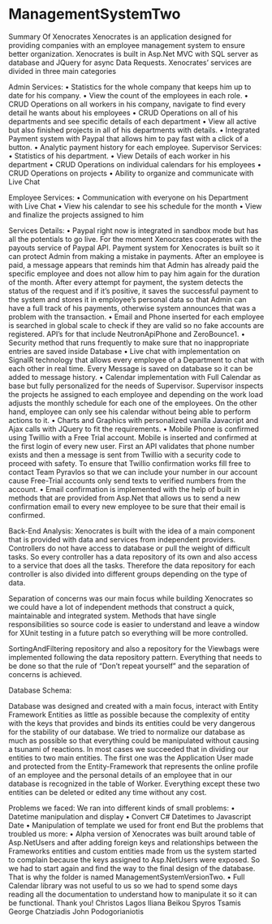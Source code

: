 # ManagementSystemTwo
Summary Of Xenocrates
Xenocrates is an application designed for providing companies with an employee management system to ensure better organization. Xenocrates is built in Asp.Net MVC with SQL server as database and JQuery for async Data Requests.
Xenocrates’ services are divided in three main categories

Admin Services:
•	Statistics for the whole company that keeps him up to date for his company.
•	View the count of the employees in each role.
•	CRUD Operations on all workers in his company, navigate to find every detail he wants about his employees
•	CRUD Operations on all of his departments and see specific details of each department
•	View all active but also finished projects in all of his departments with details.
•	Integrated Payment system with Paypal that allows him to pay fast with a click of a button.
•	Analytic payment history for each employee.
Supervisor Services:
•	Statistics of his department.
•	View Details of each worker in his department
•	CRUD Operations on individual calendars for his employees
•	CRUD Operations on projects
•	Ability to organize and communicate with Live Chat

Employee Services:
•	Communication with everyone on his Department with Live Chat
•	View his calendar to see his schedule for the month
•	View and finalize the projects assigned to him

Services Details: 
•	Paypal right now is integrated in sandbox mode but has all the potentials to go live. For the moment Xenocrates cooperates with the payouts service of Paypal API. Payment system for Xenocrates is built so it can protect Admin from making a mistake in payments. After an employee is paid, a message appears that reminds him that Admin has already paid the specific employee and does not allow him to pay him again for the duration of the month. After every attempt for payment, the system detects the status of the request and if it’s positive, it saves the successful payment to the system and stores it in employee’s personal data so that Admin can have a full track of his payments, otherwise system announces that was a problem with the transaction.
•	Email and Phone inserted for each employee is searched in global scale to check if they are valid so no fake accounts are registered. API’s for that include NeutronApiPhone and ZeroBounce1.
•	Security method that runs frequently to make sure that no inappropriate entries are saved inside Database
•	Live chat with implementation on SignalR technology that allows every employee of a Department to chat with each other in real time. Every Message is saved on database so it can be added to message history.
•	Calendar implementation with Full Calendar as base but fully personalized for the needs of Supervisor. Supervisor inspects the projects he assigned to each employee and depending on the work load adjusts the monthly schedule for each one of the employees. On the other hand, employee can only see his calendar without being able to perform actions to it.
•	Charts and Graphics with personalized vanilla Javacript and Ajax calls with JQuery to fit the requirements.
•	Mobile Phone is confirmed using Twillio with a Free Trial account. Mobile is inserted and confirmed at the first login of every new user. First an API validates that phone number exists and then a message is sent from Twillio with a security code to proceed with safety. To ensure that Twillio confirmation works fill free to contact Team Pyravlos so that we can include your number in our account cause Free-Trial accounts only send texts to verified numbers from the account.
•	Email confirmation is implemented with the help of built in methods that are provided from Asp.Net that allows us to send a new confirmation email to every new employee to be sure that their email is confirmed.

Back-End Analysis: 
Xenocrates is built with the idea of a main component that is provided with data and services from independent providers. Controllers do not have access to database or pull the weight of difficult tasks. So every controller has a data repository of its own and also access to a service that does all the tasks. Therefore the data repository for each controller is also divided into different groups depending on the type of data.
 

Separation of concerns was our main focus while building Xenocrates so we could have a lot of independent methods that construct a quick, maintainable and integrated system.
Methods that have single responsibilities so source code is easier to understand and leave a window for XUnit testing in a future patch so everything will be more controlled.

SortingAndFiltering repository and also a repository for the Viewbags were implemented following the data repository pattern. Everything that needs to be done so that the rule of “Don’t repeat yourself” and the separation of concerns is achieved.






Database Schema: 
 
Database was designed and created with a main focus, interact with Entity Framework Entities as little as possible because the complexity of entity with the keys that provides and binds its entities could be very dangerous for the stability of our database. We tried to normalize our database as much as possible so that everything could be manipulated without causing a tsunami of reactions. In most cases we succeeded that in dividing our entities to two main entities. The first one was the Application User made and protected from the Entity-Framework that represents the online profile of an employee and the personal details of an employee that in our database is recognized in the table of Worker. Everything except these two entities can be deleted or edited any time without any cost.


Problems we faced:
 We ran into different kinds of small problems:
•	Datetime manipulation and display
•	Convert C# Datetimes to Javascript Date
•	Manipulation of template we used for front end
But the problems that troubled us more:
•	Alpha version of Xenocrates was built around table of Asp.NetUsers and after adding foreign keys and relationships between the Frameworks entities and custom entities made from us the system started to complain because the keys assigned to Asp.NetUsers were exposed. So we had to start again and find the way to the final design of the database. That is why the folder is named ManagementSystemVersionTwo.
•	Full Calendar library was not useful to us so we had to spend some days reading all the documentation to understand how to manipulate it so it can be functional.
Thank you!
 Christos Lagos
Iliana Beikou
Spyros Tsamis
George Chatziadis
John Podogorianiotis
 
